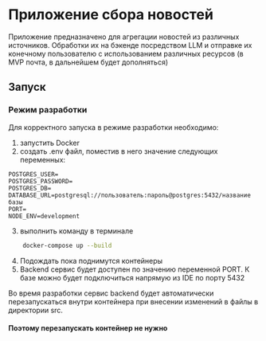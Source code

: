 # Приложение сбора новостей 

Приложение предназначено для агрегации новостей из различных источников. Обработки их на бэкенде посредством LLM и отправке 
их конечному пользователю с использованием различных ресурсов (в MVP почта, в дальнейшем будет дополняться)
##  Запуск

### Режим разработки

Для корректного запуска в режиме разработки необходимо:
1. запустить Docker 
2. создать .env файл, поместив в него значение следующих переменных:
```text
POSTGRES_USER=
POSTGRES_PASSWORD=
POSTGRES_DB=
DATABASE_URL=postgresql://пользователь:пароль@postgres:5432/название базы
PORT=
NODE_ENV=development
```
3. выполнить команду в терминале 
```bash
    docker-compose up --build
```
4. Подождать пока поднимутся контейнеры
5. Backend сервис будет доступен по значению переменной PORT. К базе можно будет подключиться напрямую из IDE по порту 5432

Во время разработки сервис backend будет автоматически перезапускаться внутри контейнера при внесении изменений в файлы в директории src.

#### Поэтому перезапускать контейнер не нужно